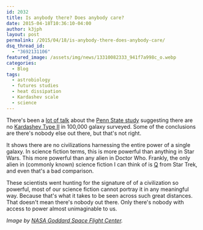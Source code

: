 ```yaml
---
id: 2032
title: Is anybody there? Does anybody care?
date: 2015-04-18T10:36:10-04:00
author: k3jph
layout: post
permalink: /2015/04/18/is-anybody-there-does-anybody-care/
dsq_thread_id:
  - "3692131106"
featured_image: /assets/img/news/13310082333_941f7a998c_o.webp
categories:
  - Blog
tags:
  - astrobiology
  - futures studies
  - heat dissipation
  - Kardashev scale
  - science
---
```

There's been a [lot of talk](http://www.iflscience.com/space/study-100000-galaxies-fails-find-advanced-alien-civilizations) about the [Penn State study](http://iopscience.iop.org/0067-0049/217/2/25/article) suggesting there are no [Kardashev Type II](http://iopscience.iop.org/0067-0049/217/2/25/article) in 100,000 galaxy surveyed.  Some of the conclusions are there's nobody else out there, but that's not right.  

It shows there are no civilizations harnessing the entire power of a single galaxy.  In science fiction terms, this is more powerful than anything in Star Wars.  This more powerful than any alien in Doctor Who.  Frankly, the only alien in (commonly known) science fiction I can think of is [Q](http://en.memory-alpha.org/wiki/Q) from Star Trek, and even that's a bad comparison.  

These scientists went hunting for the signature of of a civilization so powerful, most of our science fiction cannot portray it in any meaningful way.  Because that's what it takes to be seen across such great distances.  That doesn't mean there's nobody out there.  Only there's nobody with access to power almost unimaginable to us.

_Image by [NASA Goddard Space Flight Center](https://www.flickr.com/photos/gsfc/13310082333)._
